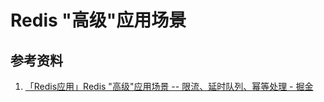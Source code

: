 # Redis "高级"应用场景

## 参考资料

1. [「Redis应用」Redis &quot;高级&quot;应用场景 -- 限流、延时队列、幂等处理 - 掘金](https://juejin.cn/post/7158001985046708260)